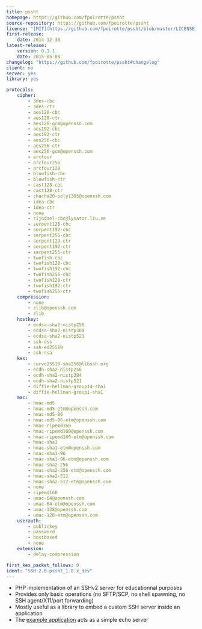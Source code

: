 ```yaml
---
title: pssht
homepage: https://github.com/fpoirotte/pssht
source-repository: https://github.com/fpoirotte/pssht
license: "[MIT](https://github.com/fpoirotte/pssht/blob/master/LICENSE)"
first-release:
    date: 2014-12-30
latest-release:
    version: 0.1.1
    date: 2015-05-08
changelog: "https://github.com/fpoirotte/pssht#changelog"
client: no
server: yes
library: yes

protocols:
    cipher:
        - 3des-cbc
        - 3des-ctr
        - aes128-cbc
        - aes128-ctr
        - aes128-gcm@openssh.com
        - aes192-cbc
        - aes192-ctr
        - aes256-cbc
        - aes256-ctr
        - aes256-gcm@openssh.com
        - arcfour
        - arcfour256
        - arcfour128
        - blowfish-cbc
        - blowfish-ctr
        - cast128-cbc
        - cast128-ctr
        - chacha20-poly1305@openssh.com
        - idea-cbc
        - idea-ctr
        - none
        - rijndael-cbc@lysator.liu.se
        - serpent128-cbc
        - serpent192-cbc
        - serpent256-cbc
        - serpent128-ctr
        - serpent192-ctr
        - serpent256-ctr
        - twofish-cbc
        - twofish128-cbc
        - twofish192-cbc
        - twofish256-cbc
        - twofish128-ctr
        - twofish192-ctr
        - twofish256-ctr
    compression:
        - none
        - zlib@openssh.com
        - zlib
    hostkey:
        - ecdsa-sha2-nistp256
        - ecdsa-sha2-nistp384
        - ecdsa-sha2-nistp521
        - ssh-dss
        - ssh-ed25519
        - ssh-rsa
    kex:
        - curve25519-sha256@libssh.org
        - ecdh-sha2-nistp256
        - ecdh-sha2-nistp384
        - ecdh-sha2-nistp521
        - diffie-hellman-group14-sha1
        - diffie-hellman-group1-sha1
    mac:
        - hmac-md5
        - hmac-md5-etm@openssh.com
        - hmac-md5-96
        - hmac-md5-96-etm@openssh.com
        - hmac-ripemd160
        - hmac-ripemd160@openssh.com
        - hmac-ripemd160-etm@openssh.com
        - hmac-sha1
        - hmac-sha1-etm@openssh.com
        - hmac-sha1-96
        - hmac-sha1-96-etm@openssh.com
        - hmac-sha2-256
        - hmac-sha2-256-etm@openssh.com
        - hmac-sha2-512
        - hmac-sha2-512-etm@openssh.com
        - none
        - ripemd160
        - umac-64@openssh.com
        - umac-64-etm@openssh.com
        - umac-128@openssh.com
        - umac-128-etm@openssh.com
    userauth:
        - publickey
        - password
        - hostbased
        - none
    extension:
        - delay-compression

first_kex_packet_follows: 0
ident: "SSH-2.0-pssht_1.0.x_dev"
---
```

* PHP implementation of an SSHv2 server for educationnal purposes
* Provides only basic operations (no SFTP/SCP, no shell spawning, no SSH agent/X11/port forwarding)
* Mostly useful as a library to embed a custom SSH server inside an application
* The [example application](https://github.com/fpoirotte/pssht/blob/master/src/Application/EchoService.php) acts as a simple echo server
